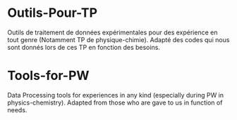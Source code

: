 # Outils-Pour-TP
Outils de traitement de données expérimentales pour des expérience en tout genre (Notamment TP de physique-chimie). Adapté des codes qui nous sont donnés lors de ces TP en fonction des besoins.

# Tools-for-PW
Data Processing tools for experiences in any kind (especially during PW in physics-chemistry). Adapted from those who are gave to us in function of needs.
